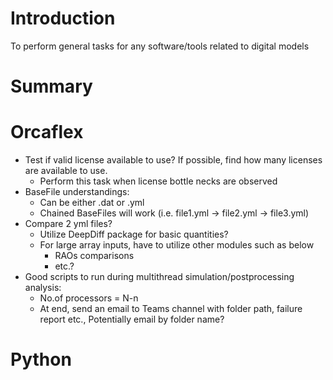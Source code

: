 # Introduction

To perform general tasks for any software/tools related to digital models

# Summary


# Orcaflex

- Test if valid license available to use? If possible, find how many licenses are available to use. 
    - Perform this task when license bottle necks are observed
- BaseFile understandings: 
    - Can be either .dat or .yml
    - Chained BaseFiles will work (i.e. file1.yml -> file2.yml -> file3.yml)
- Compare 2 yml files?
    - Utilize DeepDiff package for basic quantities?
    - For large array inputs, have to utilize other modules such as below
        - RAOs comparisons
        - etc.?
- Good scripts to run during multithread simulation/postprocessing analysis:
    - No.of processors = N-n 
    - At end, send an email to Teams channel with folder path, failure report etc., Potentially email by folder name?


# Python


